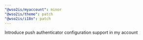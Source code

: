 ```yaml
---
"@wso2is/myaccount": minor
"@wso2is/theme": patch
"@wso2is/i18n": patch
---
```


Introduce push authenticator configuration support in my account
